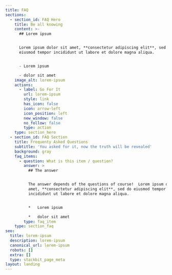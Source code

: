 ```yaml
---
title: FAQ
sections:
  - section_id: FAQ Hero
    title: Be all knowing
    content: >-
      ## Lorem ipsum


      Lorem ipsum dolor sit amet, **consectetur adipiscing elit**, sed do
      eiusmod tempor incididunt ut labore et dolore magna aliqua.


      - Lorem ipsum

      - dolor sit amet
    image_alt: lorem-ipsum
    actions:
      - label: Go For It
        url: lorem-ipsum
        style: link
        has_icon: false
        icon: arrow-left
        icon_position: left
        new_window: false
        no_follow: false
        type: action
    type: section_hero
  - section_id: FAQ Section
    title: Frequenty Asked Questions
    subtitle: 'You asked for it, now the truth will be revealed'
    background: gray
    faq_items:
      - question: What is this item / question?
        answer: >
          ## The answer


          The answer depends of the questions of course!  Lorem ipsum dolor sit
          amet, **consectetur adipiscing elit**, sed do eiusmod tempor
          incididunt ut labore et dolore magna aliqua.


          *   Lorem ipsum

          *   dolor sit amet
        type: faq_item
    type: section_faq
seo:
  title: lorem-ipsum
  description: lorem-ipsum
  canonical_url: lorem-ipsum
  robots: []
  extra: []
  type: stackbit_page_meta
layout: landing
---
```

